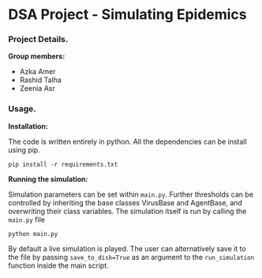 DSA Project - Simulating Epidemics
==================================

### Project Details.

<!-- DESCRIPTION -->

**Group members:**
+ Azka Amer
+ Rashid Talha
+ Zeenia Asr

### Usage.

**Installation:**

The code is written entirely in python. All the dependencies can be install using pip.
```
pip install -r requirements.txt
```

**Running the simulation:**

Simulation parameters can be set within `main.py`. Further thresholds can be controlled by inheriting the base classes VirusBase and AgentBase, and overwriting their class variables. The simulation itself is run by calling the `main.py` file

```
python main.py
```

By default a live simulation is played. The user can alternatively save it to the file by passing `save_to_disk=True` as an argument to the `run_simulation` function inside the main script.

